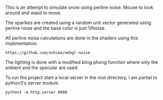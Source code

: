This is an attempt to simulate snow using perline noise. Mouse to look around
and wasd to move.

The sparlkes are created using a random unit vector generated using perline
noise and the base color is just 1/fnoise.

All perline noise calculations are done in the shaders using this implimentation:

    https://github.com/ashima/webgl-noise

The lighting is done with a modified bling phong function where only the
anbient and the specular are used.

To run the project start a local server in the root directory, I am partial to python3's
server module.

    python3 -m http.server 8000


